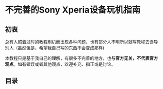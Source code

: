 # 不完善的Sony Xperia设备玩机指南

## 初衷

<p>总有人照着过时的教程刷机而出现各种问题，也有部分人不明所以就写教程去误导别人（虽然但是，希望我自己写的东西不会变成那样)<br>

本教程只是基于我自己的理解，有很多不完善的地方，也**与官方无关，不代表官方观点**。如有错误或者其他观点，欢迎补充、指正或是讨论。  </p>

## 目录